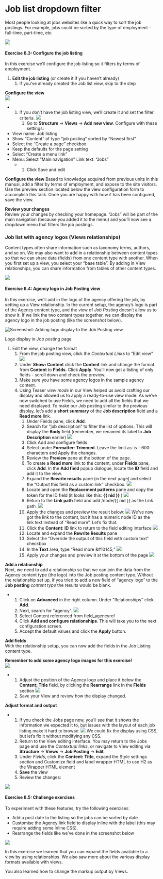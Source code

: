 # Job list dropdown filter

Most people looking at jobs websites like a quick way to sort the job postings. For example, jobs could be sorted by the type of employment - full-time, part-time, etc.

![](../.gitbook/assets/90%20%281%29.png)

#### **Exercise 8.3:** Configure the job listing

In this exercise we’ll configure the job listing so it filters by terms of employment.

1. **Edit the job listing** \(or create it if you haven’t already\)
   1. If you’ve already created the Job list view, skip to the step

**Configure the view**  
![](../.gitbook/assets/91%20%281%29.png)

* 1. If you don’t have the job listing view, we’ll create it and set the filter criteria. ![](../.gitbook/assets/92%20%281%29.png)
     1. Go to **Structure** → **Views** → **Add new view**. Configure with these settings:
* View name: Job listing
* Show “Content” of type “job posting” sorted by “Newest first”
* Select the “Create a page” checkbox
* Keep the defaults for the page setting
* Select “Create a menu link”
* Menu: Select “Main navigation” Link text: “Jobs”
  * 1. Click Save and edit

**Configure the view**
Based to knowledge acquired from previous units in this manual, add a filter by terms of employment, and expose to the site visitors. Use the preview section located below the view configuration form to accomplish this task. Once you are happy with how it has been configured, save the view.

**Review your changes**  
Review your changes by checking your homepage. “Jobs” will be part of the main navigation \(because you added it to the menu\) and you’ll now see a dropdown menu that filters the job postings.

### Job list with agency logos \(Views relationships\)

Content types often share information such as taxonomy terms, authors, and so on. We may also want to add in a relationship between content types so that we can share data \(fields\) from one content type with another. When you first set up a view, you select your “base table”. By adding in View relationships, you can share information from tables of other content types.

![](../.gitbook/assets/95%20%281%29.png)

#### **Exercise 8.4:** Agency logo in Job Posting view

In this exercise, we’ll add in the logo of the agency offering the job, by setting up a View relationship. In the current setup, the agency’s logo is part of the Agency content type, and the view of _Job Posting_ doesn’t allow us to show it. If we link the two content types together, we can display the agency logo in the job posting \(like the screenshot below\).

![Screenshot: Adding logo display to the Job Posting view](../.gitbook/assets/96.png)

Logo display in Job posting page

1. Edit the view, change the format
   1. From the job posting view, click the _Contextual Links_ to "Edit view" ![](../.gitbook/assets/97%20%281%29.png)
   2. Under **Show: Content** click the **Content** link and change the format from **Content** to **Fields.** Click **Apply**. You’ll now get a listing of only fields - scroll down and check the preview.
   3. Make sure you have some agency logos in the sample agency content.
   4. Using Teaser _view mode_ in our View helped us avoid crafting our display and allowed us to apply a ready-to-use view mode. As we’ve now switched to use Fields, we need to add all the fields that we need displayed. To make our Job posting similar to the previous display, let’s add a **short summary** of the **Job description** field and a **Read more** link.
      1. Under Fields pane, click **Add**.
      2. Search for “job description” to filter the list of options. This will display the **Body** field \(remember, we renamed its label to **Job Description** earlier\) ![](../.gitbook/assets/98.png)
      3. Click Add and configure fields
      4. Select under **Formatter**: **Trimmed**. Leave the limit as-is - 600 characters and Apply the changes.
      5. Review the **Preview** pane at the bottom of the page.
      6. To create a **Read more** link to the content, under **Fields** pane, click **Add**. In the **Add field** popup dialogue, locate the **ID** field and add it to the view.
      7. Expand the **Rewrite results** pane \(in the next page\) and select the “Output this field as a custom link” checkbox. ![](../.gitbook/assets/99%20%281%29.png)
      8. Locate and open the **Replacement patterns** pane and copy the token for the ID field \(it looks like this: **{{ nid }}** \) ![](../.gitbook/assets/100.png)
      9. Return to the **Link path** field and add /node/{{ nid }} as the Link path. ![](../.gitbook/assets/101%20%281%29.png)
      10. Apply the changes and preview the result below: ![](../.gitbook/assets/102%20%281%29.png) We’ve now got the link to the content, but it has a numeric node ID as the link text instead of “Read more”. Let’s fix that.
      11. Click the **Content: ID** link to return to the field editing interface ![](../.gitbook/assets/103%20%281%29.png)
      12. Locate and expand the **Rewrite Results** pane
      13. Select the “Override the output of this field with custom text” checkbox
      14. In the **Text** area, type “Read more &\#10145;” ![](../.gitbook/assets/104%20%281%29.png)
      15. Apply your changes and preview it at the bottom of the page ![](../.gitbook/assets/105.png)

**Add a relationship**  
Next, we need to add a relationship so that we can join the data from the Agency content type \(the logo\) into the Job posting content type. Without the relationship set up, if you tried to add a new field of “agency logo” to the **Job posting** _content type_ the results would be blank.

* 1. Click on **Advanced** in the right column. Under "Relationships" click **Add**.
  2. Next, search for "agency". ![](../.gitbook/assets/106.png)
  3. Select Content referenced from field\_agencyref
  4. Click **Add and configure relationships**. This will take you to the next configuration screen.
  5. Accept the default values and click the **Apply** button.

**Add fields**  
With the relationship setup, you can now add the fields in the Job Listing content type.

**Remember to add some agency logo images for this exercise!**  
![](../.gitbook/assets/110.png)

* 1. Adjust the position of the Agency logo and place it below the **Content: Title** field, by clicking the **Rearrange** link in the **Fields** section ![](../.gitbook/assets/111%20%281%29.png)
  2. Save your View and review how the display changed.

**Adjust format and output**

* 1. If you check the Jobs page now, you’ll see that it shows the information we expected it to, but issues with the layout of each job listing make it hard to browse: ![](../.gitbook/assets/112.png) We could fix the display using CSS, but let’s fix it without modifying any CSS.
  2. Return to the View editing interface. You may return to the Jobs page and use the _Contextual links_, or navigate to View editing via **Structure** → **Views** → **Job Posting** → **Edit**
  3. Under _Fields_, click the **Content: Title**, expand the Style settings section and Customize field and label wrapper HTML to use H2 as the Wrapper HTML element
  4. **Save** the view
  5. Review the changes:

![](../.gitbook/assets/113%20%281%29.png)

#### **Exercise 8.5:** Challenge exercises

To experiment with these features, try the following exercises:

* Add a post date to the listing so the jobs can be sorted by date
* Customise the Agency link field to display inline with the label (this may require adding some inline CSS).
* Rearrange the fields like we’ve done in the screenshot below

![](../.gitbook/assets/114.png)

In this exercise we learned that you can expand the fields available to a view by using relationships. We also saw more about the various display formats available with views.

You also learned how to change the markup output by Views.

